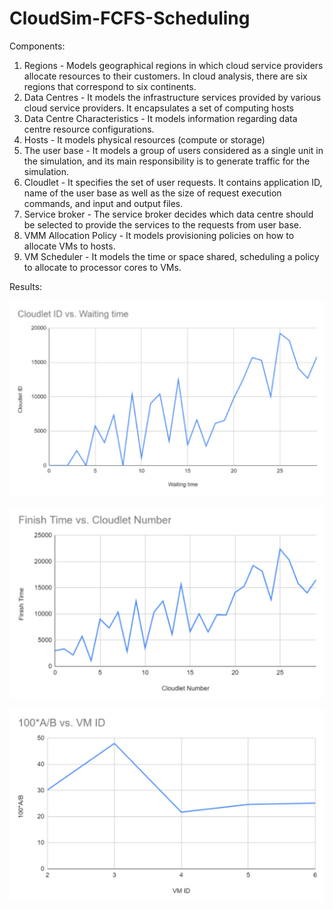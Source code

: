# CloudSim-FCFS-Scheduling

Components:

1. Regions - Models geographical regions in which cloud service providers allocate resources to their customers. In cloud analysis, there are six regions that correspond to six continents.
2. Data Centres - It models the infrastructure services provided by various cloud service providers. It encapsulates a set of computing hosts
3. Data Centre Characteristics - It models information regarding data centre resource configurations.
4. Hosts - It models physical resources (compute or storage)
5. The user base - It models a group of users considered as a single unit in the simulation, and its main responsibility is to generate traffic for the simulation.
6. Cloudlet - It specifies the set of user requests. It contains application ID, name of the user base as well as the size of request execution commands, and input and output files.
7. Service broker - The service broker decides which data centre should be selected to provide the services to the requests from user base.
8. VMM Allocation Policy - It models provisioning policies on how to allocate VMs to hosts.
9. VM Scheduler - It models the time or space shared, scheduling a policy to allocate to processor cores to VMs.

Results:

![](images1/g1.PNG)

![](images1/g2.PNG)

![](images1/g3.PNG)

